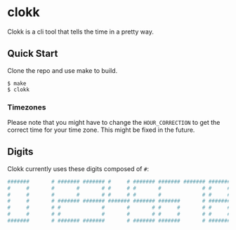 # clokk

Clokk is a cli tool that tells the time in a pretty way.

## Quick Start

Clone the repo and use make to build.

```console
$ make
$ clokk
```

### Timezones

Please note that you might have to change the `HOUR_CORRECTION` to get the correct time for your time zone. This might be fixed in the future.

## Digits

Clokk currently uses these digits composed of `#`:

```bash
#######       # ####### ####### #     # ####### ####### ####### ####### #######
#     #       #       #       # #     # #       #             # #     # #     #
#     #       #       #       # #     # #       #             # #     # #     #
#     #       # ####### ####### ####### ####### #######       # ####### #######
#     #       # #             #       #       # #     #       # #     #       #
#     #       # #             #       #       # #     #       # #     #       #
#######       # ####### #######       # ####### #######       # #######       #
```

